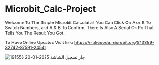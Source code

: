 # Microbit_Calc-Project
Welcome To The Simple Microbit Calculator! You Can Click On A or B To Switch Numbers, and A &amp; B To Confirm, There Is Also A Serial On Pc That Tells You The Result You Got.

To Have Online Updates Visit link: https://makecode.microbit.org/S13859-32742-87591-24541

![جارٍ تسجيل الشاشة 2025-01-20 191556](https://github.com/user-attachments/assets/3e79b6b8-0817-4872-9d90-3541ce7b026f)
